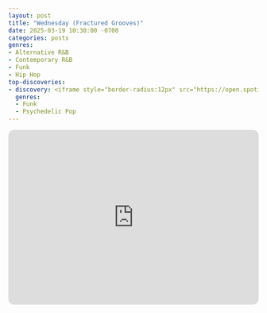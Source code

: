 ```yaml
---
layout: post
title: "Wednesday (Fractured Grooves)"
date: 2025-03-19 10:30:00 -0700
categories: posts
genres:
- Alternative R&B
- Contemporary R&B
- Funk
- Hip Hop
top-discoveries:
- discovery: <iframe style="border-radius:12px" src="https://open.spotify.com/embed/album/7bvmGyFDwpHNRRRZJ0AHvn?utm_source=generator" width="100%" height="352" frameBorder="0" allowfullscreen="" allow="autoplay; clipboard-write; encrypted-media; fullscreen; picture-in-picture" loading="lazy"></iframe>
  genres:
  - Funk
  - Psychedelic Pop
---
```

<iframe style="border-radius:12px" src="https://open.spotify.com/embed/playlist/3BnOUO95qcAhBg9tb4F35T?utm_source=generator" width="100%" height="352" frameBorder="0" allowfullscreen="" allow="autoplay; clipboard-write; encrypted-media; fullscreen; picture-in-picture" loading="lazy"></iframe>